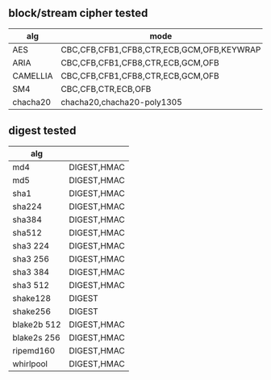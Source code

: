
## block/stream cipher tested

| alg       | mode                                      |
| --        | --                                        |
| AES       | CBC,CFB,CFB1,CFB8,CTR,ECB,GCM,OFB,KEYWRAP |
| ARIA      | CBC,CFB,CFB1,CFB8,CTR,ECB,GCM,OFB         |
| CAMELLIA  | CBC,CFB,CFB1,CFB8,CTR,ECB,GCM,OFB         |
| SM4       | CBC,CFB,CTR,ECB,OFB                       |
| chacha20  | chacha20,chacha20-poly1305                |

## digest tested
| alg         |             |
| --          | --          |
| md4         | DIGEST,HMAC |
| md5         | DIGEST,HMAC |
| sha1        | DIGEST,HMAC |
| sha224      | DIGEST,HMAC |
| sha384      | DIGEST,HMAC |
| sha512      | DIGEST,HMAC |
| sha3 224    | DIGEST,HMAC |
| sha3 256    | DIGEST,HMAC |
| sha3 384    | DIGEST,HMAC |
| sha3 512    | DIGEST,HMAC |
| shake128    | DIGEST      |
| shake256    | DIGEST      |
| blake2b 512 | DIGEST,HMAC |
| blake2s 256 | DIGEST,HMAC |
| ripemd160   | DIGEST,HMAC |
| whirlpool   | DIGEST,HMAC |
